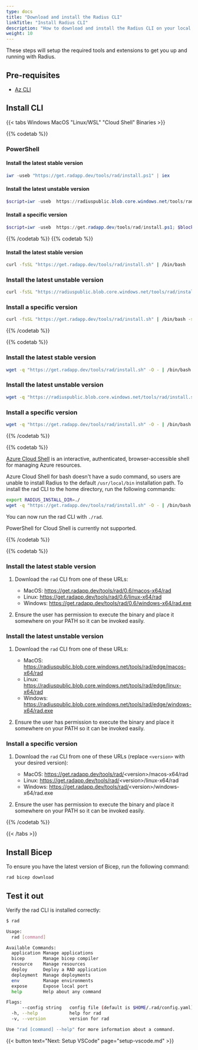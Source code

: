 ```yaml
---
type: docs
title: "Download and install the Radius CLI"
linkTitle: "Install Radius CLI"
description: "How to download and install the Radius CLI on your local machine"
weight: 10
---
```


These steps will setup the required tools and extensions to get you up and running with Radius.

## Pre-requisites

- [Az CLI](https://docs.microsoft.com/en-us/cli/azure/install-azure-cli)

## Install CLI

{{< tabs Windows MacOS "Linux/WSL" "Cloud Shell" Binaries >}}

{{% codetab %}}

### PowerShell

#### Install the latest stable version

```powershell
iwr -useb "https://get.radapp.dev/tools/rad/install.ps1" | iex
```

#### Install the latest unstable version

```powershell
$script=iwr -useb  https://radiuspublic.blob.core.windows.net/tools/rad/install.ps1; $block=[ScriptBlock]::Create($script); invoke-command -ScriptBlock $block -ArgumentList edge
```

#### Install a specific version

```powershell
$script=iwr -useb  https://get.radapp.dev/tools/rad/install.ps1; $block=[ScriptBlock]::Create($script); invoke-command -ScriptBlock $block -ArgumentList <Version>
```

{{% /codetab %}}
{{% codetab %}}

#### Install the latest stable version

```bash
curl -fsSL "https://get.radapp.dev/tools/rad/install.sh" | /bin/bash
```

### Install the latest unstable version

```bash
curl -fsSL "https://radiuspublic.blob.core.windows.net/tools/rad/install.sh" | /bin/bash -s edge
```

### Install a specific version

```bash
curl -fsSL "https://get.radapp.dev/tools/rad/install.sh" | /bin/bash -s <Version>
```

{{% /codetab %}}

{{% codetab %}}

### Install the latest stable version

```bash
wget -q "https://get.radapp.dev/tools/rad/install.sh" -O - | /bin/bash
```

### Install the latest unstable version

```bash
wget -q "https://radiuspublic.blob.core.windows.net/tools/rad/install.sh" -O - | /bin/bash -s edge
```

### Install a specific version

```bash
wget -q "https://get.radapp.dev/tools/rad/install.sh" -O - | /bin/bash -s <Version>
```

{{% /codetab %}}

{{% codetab %}}

[Azure Cloud Shell](https://docs.microsoft.com/en-us/azure/cloud-shell/overview) is an interactive, authenticated, browser-accessible shell for managing Azure resources.

Azure Cloud Shell for bash doesn't have a sudo command, so users are unable to install Radius to the default `/usr/local/bin` installation path. To install the rad CLI to the home directory, run the following commands:

```bash
export RADIUS_INSTALL_DIR=./
wget -q "https://get.radapp.dev/tools/rad/install.sh" -O - | /bin/bash
```

You can now run the rad CLI with `./rad`.

PowerShell for Cloud Shell is currently not supported.

{{% /codetab %}}

{{% codetab %}}

### Install the latest stable version

1. Download the `rad` CLI from one of these URLs:

   - MacOS: https://get.radapp.dev/tools/rad/0.6/macos-x64/rad
   - Linux: https://get.radapp.dev/tools/rad/0.6/linux-x64/rad
   - Windows: https://get.radapp.dev/tools/rad/0.6/windows-x64/rad.exe

1. Ensure the user has permission to execute the binary and place it somewhere on your PATH so it can be invoked easily.

### Install the latest unstable version

1. Download the `rad` CLI from one of these URLs:

   - MacOS: https://radiuspublic.blob.core.windows.net/tools/rad/edge/macos-x64/rad
   - Linux: https://radiuspublic.blob.core.windows.net/tools/rad/edge/linux-x64/rad
   - Windows: https://radiuspublic.blob.core.windows.net/tools/rad/edge/windows-x64/rad.exe

1. Ensure the user has permission to execute the binary and place it somewhere on your PATH so it can be invoked easily.

### Install a specific version

1. Download the `rad` CLI from one of these URLs (replace `<version>` with your desired version):

   - MacOS: https://get.radapp.dev/tools/rad/<version\>/macos-x64/rad
   - Linux: https://get.radapp.dev/tools/rad/<version\>/linux-x64/rad
   - Windows: https://get.radapp.dev/tools/rad/<version\>/windows-x64/rad.exe

2. Ensure the user has permission to execute the binary and place it somewhere on your PATH so it can be invoked easily.

{{% /codetab %}}

{{< /tabs >}}

## Install Bicep

To ensure you have the latest version of Bicep, run the following command:

```bash
rad bicep download
```

## Test it out

Verify the rad CLI is installed correctly:

   ```bash
   $ rad
   
   Usage:
     rad [command]
   
   Available Commands:
     application Manage applications
     bicep       Manage bicep compiler
     resource    Manage resources
     deploy      Deploy a RAD application
     deployment  Manage deployments
     env         Manage environments
     expose      Expose local port
     help        Help about any command
   
   Flags:
         --config string   config file (default is $HOME/.rad/config.yaml)
     -h, --help            help for rad
     -v, --version         version for rad
   
   Use "rad [command] --help" for more information about a command.
   ```

{{< button text="Next: Setup VSCode" page="setup-vscode.md" >}}
